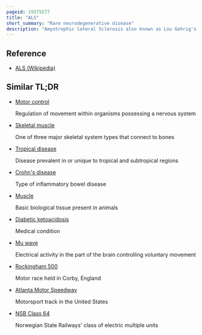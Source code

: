 ```yaml
---
pageid: 19375577
title: "ALS"
short_summary: "Rare neurodegenerative disease"
description: "Amyotrophic lateral Sclerosis also known as Lou Gehrig's Disease or Motor neurone Disease is a rare and terminal neurodegenerative Disease that Results in the progressive Loss of Motor Neurons that control voluntary Muscles. Als is the most common Form of Motor Neuron Disease. Early Symptoms of Als include stiff Muscles, Muscle Twitches, gradual increasing Weakness, and Muscle Wasting. Limb-onset Als begins with Weakness in the Arms or Legs, while bulbar-onset Als begins with Difficulty in Speaking or Swallowing. Half of People with Als develop at least mild Difficulties with Thinking and Behavior and about 15 People have frontotemporal Dementia. Motor neuron Loss continues until the Abilities to eat, Speak, move, or, lastly, Breathe are lost."
---
```


## Reference

- [ALS (Wikipedia)](https://en.wikipedia.org/?curid=19375577)

## Similar TL;DR

- [Motor control](/tldr/en/motor-control)

  Regulation of movement within organisms possessing a nervous system

- [Skeletal muscle](/tldr/en/skeletal-muscle)

  One of three major skeletal system types that connect to bones

- [Tropical disease](/tldr/en/tropical-disease)

  Disease prevalent in or unique to tropical and subtropical regions

- [Crohn's disease](/tldr/en/crohns-disease)

  Type of inflammatory bowel disease

- [Muscle](/tldr/en/muscle)

  Basic biological tissue present in animals

- [Diabetic ketoacidosis](/tldr/en/diabetic-ketoacidosis)

  Medical condition

- [Mu wave](/tldr/en/mu-wave)

  Electrical activity in the part of the brain controlling voluntary movement

- [Rockingham 500](/tldr/en/rockingham-500)

  Motor race held in Corby, England

- [Atlanta Motor Speedway](/tldr/en/atlanta-motor-speedway)

  Motorsport track in the United States

- [NSB Class 64](/tldr/en/nsb-class-64)

  Norwegian State Railways' class of electric multiple units
